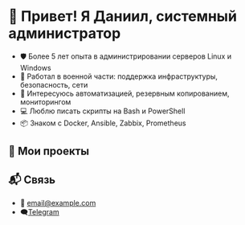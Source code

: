 # 👋 Привет! Я Даниил, системный администратор

- 🛡 Более 5 лет опыта в администрировании серверов Linux и Windows
- 📡 Работал в военной части: поддержка инфраструктуры, безопасность, сети
- 🧰 Интересуюсь автоматизацией, резервным копированием, мониторингом
- 💻 Люблю писать скрипты на Bash и PowerShell
- 📦 Знаком с Docker, Ansible, Zabbix, Prometheus

## 🔧 Мои проекты


## 📬 Связь

- 📧 email@example.com
- 🗨️[Telegram](https://t.me/@dannykondre)
